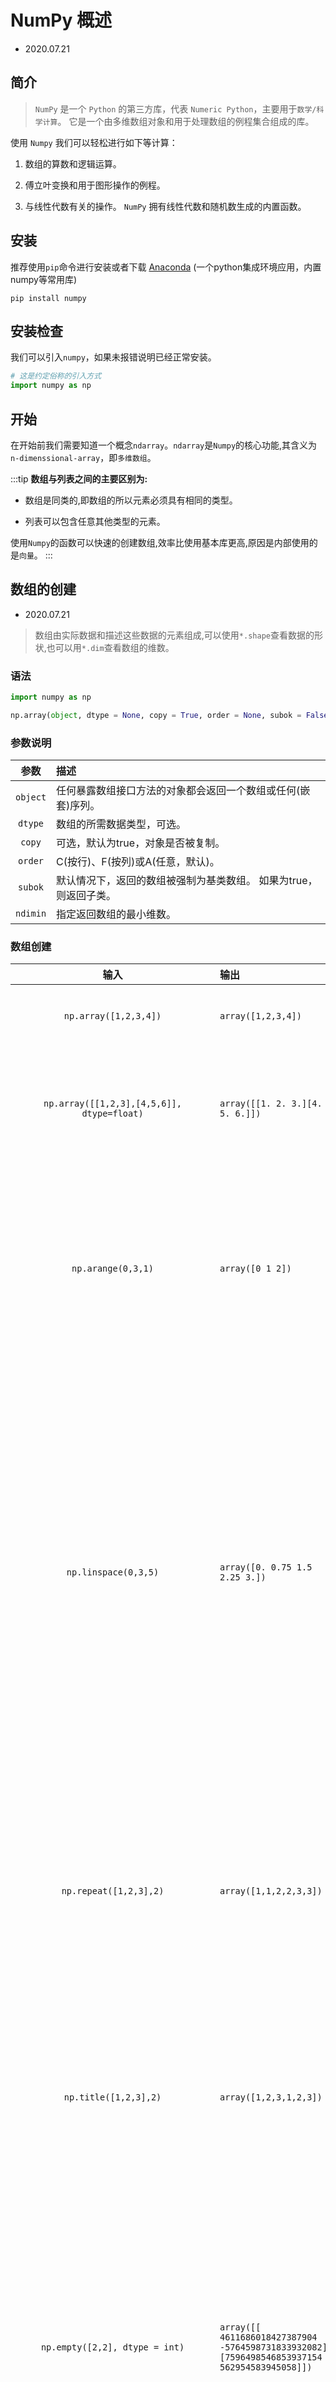 # NumPy 概述

- 2020.07.21

## 简介

> `NumPy` 是一个 `Python` 的第三方库，代表 `Numeric Python`，主要用于`数学/科学计算`。 它是一个由多维数组对象和用于处理数组的例程集合组成的库。

使用 `Numpy` 我们可以轻松进行如下等计算：

1. 数组的算数和逻辑运算。

2. 傅立叶变换和用于图形操作的例程。

3. 与线性代数有关的操作。 `NumPy` 拥有线性代数和随机数生成的内置函数。

## 安装

推荐使用`pip`命令进行安装或者下载 [Anaconda](https://www.anaconda.com/products/individual) (一个python集成环境应用，内置numpy等常用库)

```
pip install numpy
```

## 安装检查

我们可以引入`numpy`，如果未报错说明已经正常安装。

```py
# 这是约定俗称的引入方式
import numpy as np
```

## 开始

在开始前我们需要知道一个概念`ndarray`。`ndarray`是`Numpy`的核心功能,其含义为`n-dimenssional-array`，即`多维数组`。

:::tip
**数组与列表之间的主要区别为:**

- 数组是同类的,即数组的所以元素必须具有相同的类型。

- 列表可以包含任意其他类型的元素。

使用`Numpy`的函数可以快速的创建数组,效率比使用基本库更高,原因是内部使用的是`向量`。
:::

## 数组的创建

- 2020.07.21

> 数组由实际数据和描述这些数据的元素组成,可以使用`*.shape`查看数据的形状,也可以用`*.dim`查看数组的维数。

### 语法

``` py
import numpy as np

np.array(object, dtype = None, copy = True, order = None, subok = False, ndmin = 0)
```

### 参数说明

|  参数    |   描述    |
|:-------:|:----------|
| `object` |   任何暴露数组接口方法的对象都会返回一个数组或任何(嵌套)序列。  |
| `dtype` |   数组的所需数据类型，可选。  |
| `copy`  |   可选，默认为true，对象是否被复制。  |
| `order` |  C(按行)、F(按列)或A(任意，默认)。  |
| `subok` |   默认情况下，返回的数组被强制为基类数组。 如果为true，则返回子类。 |
| `ndimin` |   指定返回数组的最小维数。 |

### 数组创建

|  输入   |   输出    |  描述 
|:-------:|:----------|:----------|
| `np.array([1,2,3,4])` | `array([1,2,3,4])` | 创建一个一维数组 
| `np.array([[1,2,3],[4,5,6]], dtype=float)` | `array([[1. 2. 3.][4. 5. 6.]])` | 创建一个类型为float的二维数组
| `np.arange(0,3,1)` | `array([0 1 2])` | 创建一个从0开始到3结束(不包含3)步长为1的等差数列 
| `np.linspace(0,3,5)` | `array([0. 0.75 1.5 2.25 3.])` | 创建一个从0开始到3结束,总的元素为5个的等差数列,可以包含结束(常用于统计区间内指定不同范围的数据)
| `np.repeat([1,2,3],2)` | `array([1,1,2,2,3,3])` | 创建一个对已有数组元素值复制2次的新数组(对每个元素复制n次)
| `np.title([1,2,3],2)` | `array([1,2,3,1,2,3])` | 创建一个复制数组2次的新数组(对原数组复制n次)
| `np.empty([2,2], dtype = int)` | `array([[ 4611686018427387904 -5764598731833932082][7596498546853937154      562954583945058]])` | 创建了一个2行2列的数组,由于我们未给定初始化值,所以初始化出来的值是随机int8类型
| `np.ones((2,3))` | `array([[1. 1. 1.][1. 1. 1.]])` | 创建一个m行n列的单位矩阵
| `np.zeros((2,3))` | `array([[0. 0. 0.][0. 0. 0.]])` | 创建一个m行n列的0向量矩阵
| `np.random.random(3)` | `array([0.33540741 0.77770008 0.68126503])` | 创建一个0~1之间随机数的1行n列的数组
| `np.random.randn(3)` | `array([-1.89796613 -0.96672881  1.86899636])` | 创建一个1行n列的标准正态分布数组
| `np.random.normal(loc=0,scale=1,size=3)` | `array([-1.55783589  0.99025671  1.992423  ])` | 创建一个1行n列的均值为0,标准差为1的正态分布数组

### 数值类型补充

|  类型    |   描述    |
|:-------:|:----------|
| `bool` |  存储为一个字节的布尔值(True或False)。  |
| `int` |  默认整数，通常为int32或int64。  |
| `int8` |  字节（-128 ~ 127）。  |
| `int16` |  整数（-32768 ~ 32767）。  |
| `int32` |  整数（-2 ** 31 ~ 2 ** 31 - 1）。  |
| `int64` |  整数（-2 ** 63 ~ 2 ** 63 - 1）。  |
| `uint8` |  无符号整数（0 ~ 255）。  |
| `uint16` |  无符号整数（0 ~ 65535）。  |
| `uint32` |  无符号整数（0 ~ 2 ** 32 - 1）。  |
| `uint64` |  无符号整数（0 ~ 2 ** 64 - 1）。  |
| `float16` |  半精度浮点，符号位，5 位指数，10 位尾数。  |
| `float32` |  单精度浮点，符号位，8 位指数，23 位尾数。  |
| `float64或float` |  双精度浮点，符号位，11 位指数，52 位尾数。  |
| `complex64` |  复数，由两个 32 位浮点表示（实部和虚部）。  |
| `complex128或complex` |  复数，由两个 64 位浮点表示（实部和虚部）。  |

## 数组的索引与变换

> Python数组的索引与切片使用中括号 "[]" 选定下标来实现,同时采用 ":" 分割起始位置与间隔,用 ","表示不同的维度, 用 "..."表示遍历剩下的维度。使用`reshape()`函数可以重构数组。


|  输入   |   输出    |  描述 
|:-------:|:----------|:----------|
| `a = np.arange(6).reshape((3,2))` | `array([[0 1][2 3][4 5]])` | 创建了1个从0到6(不包含)的1行6列数组并且转置为3行2列的数组
| `a[:,1]` | `[1 3 5]` | 选取数组的第一列元素(逗号前面的表示行、逗号后面表示列)
| `a[:,[0,1]]` | `[[0 1][2 3][4 5]]` | 拷贝原数组并选取0到1列(返回的即是原数组的复制)
| `a[1,:]` | `[[2 3]]` | 选取数组的第二行 并且返回所有的列数
| `a[[0,1],:]` | `[[0 1][2 3]]` | 选取数组的第一行和第二行 并且返回所有的列数
| `a[1,1]` | `3` | 选取数组的第二行第二列所在的元素
| `a[a[:,1]>2,]` | `[[2 3][4 5]]` | `a[:,1]>2` 返回第一列数据与2的比较结果 `[False  True  True]` `a[[False  True  True],]` 返回第一行第二行对应的所有列的数组(即当对应行显示为True的时候返回该行)
| `a[a[:,1]>2,] & a[a[:,1]<4,]` | `[[2 3]]` | 多条件判断 返回上述结果元素小于4的情况下的数组
| `a.reshape(2,3)` | `[0 2 4][1 3 5]` | 将原来3行2列的数组转置为2行3列的数组
| `a.T` 或者 `np.transpose(a)` | `[0 2 4][1 3 5]` | 数组转置方法 行列转置
| `a.flatten()` | `[0 1 2 3 4 5]` | 将数组降为一维数组(返回原数组的拷贝)
| `a.ravel()` | `[0 1 2 3 4 5]` | 将数组降为一维数组(返回原数组的视图,改变了原数组)

:::tip
`Numpy`的`ravel()`和`flatten()`所实现的功能是一致的,都是将制定的多维数组降为一维数组。两者的区别是在于返回拷贝还是视图。

- `flatten()`返回原数组的拷贝,并不会改变原数组

- `ravel()`返回修改后的原数组,会影响原始的矩阵。
:::

## 数组的排序

- 2020.07.22

> `Numpy` 提供了多种排序函数,比如`sort`(直接返回排序后的数组)、`argsort`(返回数组排序后的下标)、`lexsort`(根据键值的字典序排序)、`msort`(沿着第一个轴排序)、`sort_complex`(对复数按照先实后虚的顺序排序)等。

```py
import numpy as np

# 一维数组a
a = np.array([3,2,5,4])

# 直接排序 [2,3,4,5]
np.sort(a)
a.sort()

# 降序排列 [5,4,3,2]
np.sort(np.argsort(-a))

# 数组排序后的下标 [1,0,3,2]
np.argsort(a)

# 二维数组
b = np.array([[1,4,3],[4,5,1],[2,3,2]])

# axis = 0 表示按列排序 axis = 1 表示按行排列
b.sort(axis=0)
```

## 数组的组合

- 2020.07.23

> 数组的组合可以分为: `水平组合(hstack)`、`垂直组合(vstack)`、`深度组合(dstack)`、`列组合(colume_stack)`、`行组合(row_stack)`等。


### np.concatenate((a1, a2, ...), axis)

> 沿指定轴连接相同形状的两个或多个数组,默认是沿着axis=0及列方向。

```py
import numpy as np

# [[0 1][2 3][4 5]]
a = np.arange(6).reshape(3,2)

# [[0 1 2][3 4 5][6 7 8]]
b = np.arange(9).reshape(3,3)

# [[0 1 2][3 4 5]]
c = np.arange(6).reshape(2,3)

'''
水平组合 
[[0 1 0 1 2]
 [2 3 3 4 5]
 [4 5 6 7 8]]
'''
np.hstack((a,b))
np.concatenate((a,b),axis=1)
np.append(a,b,axis=1)

'''
垂直组合
[[0 1 2]
 [3 4 5]
 [6 7 8]
 [0 1 2]
 [3 4 5]]
'''
np.vstack((b,c))
np.concatenate((b,c),axis=0)
np.append(b,c,axis=0)

'''
直接组合
[0 1 2 3 4 5 0 1 2 3 4 5]
'''
np.append(a,c)

```
## 数组的常用统计函数

- 2020.07.23

> 我们经常需要对数据进行一些统计处理,包括简单的均值、中值、方差、标准差、最大值、最小值等。

```py
import numpy as np

# [0 1 2 3 4 5]
a = np.arange(6)

# 统计平均值 2.5
np.mean(a)
np.average(a)

# 统计方差 2.9166666666666665
np.var(a)

# 统计标准差 1.707825127659933
np.std(a)

# 统计最大值 6
np.max(a)

# 统计最小值 0
np.min(a)

# 统计最大值所在的索引 6
np.argmax(a)

# 统计最小值所在的索引 0
np.argmin(a)

# 计算全距 即最大值与最小值的差 5
np.ptp(a)

# 计算百分位在统计对象中的值 4.5
np.percentile(a,90)

# 计算统计对象的中值 2.5
np.median(a)

# 计算统计对象的和 15
np.sum(a)
```

## 数组的分割

- 2020.07.24

> 在实际应用中我们经常需要在原有数据中提取部分数据或者进行分类分割,这时需要对原数组进行分割。

### np.split(ary, indices_or_sections, axis)

| 参数名  | 参数描述
| :--- | :---- 
| `ary` | 被分割的输入数组
| `indices_or_sections` | 可以是整数，表明要从输入数组创建的，等大小的子数组的数量。如果此参数是一维数组，表示从指定位置进行分割。
| `axis` | 分割的方向默认是沿0轴

```py
import numpy as np
a = np.arange(9)

# [0 1 2 3 4 5 6 7 8]
print('第一个数组：')
print(a,'\n')

# [array([0, 1, 2]), array([3, 4, 5]), array([6, 7, 8])]
print('将数组分为三个大小相等的子数组：')
b = np.split(a,3)
print(b,'\n')

# [array([0, 1, 2, 3]), array([4, 5, 6]), array([7, 8])]
print('将数组在一维数组中指定的位置分割：')
b = np.split(a,[4,7])
print(b)
```

### np.hsplit(ary, indices_or_sections)

> `np.hsplit`是`split()`函数的特例，其中轴为 1 表示水平分割，无论输入数组的维度是什么。

```py
import numpy as np
a = np.arange(16).reshape(4,4)

print('第一个数组：')
print(a,'\n')

'''
[[ 0  1  2  3]
 [ 4  5  6  7]
 [ 8  9 10 11]
 [12 13 14 15]]
'''

print('水平分割后：')
b = np.hsplit(a,2)
print(b)

'''
[array([[ 0,  1],
        [ 4,  5],
        [ 8,  9],
        [12, 13]]), 
 array([[ 2,  3],
        [ 6,  7],
        [10, 11],
        [14, 15]])]
'''

```
### np.vsplit(ary, indices_or_sections)

> `np.vsplit`是`split()`函数的特例，其中轴为 0 表示竖直分割，无论输入数组的维度是什么。

```py
import numpy as np
a = np.arange(16).reshape(4,4)

print('第一个数组：')
print(a,'\n')

'''
[[ 0  1  2  3]
 [ 4  5  6  7]
 [ 8  9 10 11]
 [12 13 14 15]]
'''

print('垂直分割后：')
b = np.vsplit(a,2)
print(b)

'''
[array([[0, 1, 2, 3],
       [4, 5, 6, 7]]), 
 array([[ 8,  9, 10, 11],
       [12, 13, 14, 15]])]
'''
```

## 数组的添加\删除

- 2020.07.25

### np.resize(ary, shape)

> 返回指定大小的新数组。 如果新大小大于原始大小，则包含原始数组中的元素的重复副本。

:::tip

`np.resize(ary, shape)` 与 `np.reshape(ary, shape)` 都是为了改变数组的size。

区别在于`resize`会直接修改原始数组的数据,而返回`None`。`reshape`方法不会修改原始数组的数据，而返回一个新的数组。

:::

```py
import numpy as np

a = np.arange(0, 6, 1)

# [0 1 2 3 4 5] (6,)
print('原始数组:\n', a.shape)

b = np.resize(a,(2,3))
c = np.reshape(a,(2,3))

print('resiez后的数组:\n', b)

'''
 [[0 1 2]
 [3 4 5]]
'''

print('reshapre后的数组:\n', c)

'''
 [[0 1 2]
 [3 4 5]]
'''

d = np.resize(a,(3,3))
print(d)

'''
[[0 1 2]
 [3 4 5]
 [0 1 2]]
'''

e = np.resize(a,(3,5))
print(e)

'''
[[0 1 2 3 4]
 [5 0 1 2 3]
 [4 5 0 1 2]]
'''
```

:::warning
当原有的数组的shape不满足新的要求的时候会复制原有的值填充成指定的shape
:::

### np.append(ary, values, axis)

> 在数组的末尾添加值,返回修改后的原数组的副本(不改变原数组)。此外，在指定axios的时候,输入数组的维度必须匹配否则将报错`ValueError`。

| 参数名  | 参数描述
| :--- | :---- 
| `ary` | 输入的原始数组
| `values` | 需要追加的数组
| `axis` | 可选 不填的话数组和追加的数组始终返回降维后的一维数组

```py
import numpy as np

# [0 1 2]
a = np.linspace(0,2,3, dtype=int)
print(a)

# [array([3, 4, 5]), array([6, 7, 8])]   
b = np.split(np.arange(3,9), 2)
print(b)

# [0 1 2 3 4 5 6 7 8]
c = np.append(a, b)
print(c)

# err
d = np.append(a, np.arange(0,2), axis=1)
print(d)

# [0 1 2 3 4 5]
e = np.append(a, np.arange(3,6), axis=0)
print(e)
```

### np.insert(arr, obj, values, axis)

> 在指定索引之前，沿给定轴在数组中插入值,返回一个新的数组(不改变原始数组) 此外，如果未提供axis，则输入数组会被展开成一维数组。

| 参数名  | 参数描述
| :--- | :---- 
| `ary` | 输入的原始数组
| `obj` | 在原数组的对应索引位置插入
| `values` | 需要追加的数组
| `axis` | 可选 不填的话数组和追加的数组始终返回降维后的一维数组

```py
import numpy as np
a = np.array([[1,2],[3,4],[5,6]])

print('第一个数组：')
print(a)
print('\n')

'''
[[1 2]
 [3 4]
 [5 6]]
'''  

print('未传递 Axis 参数, 在插入之前输入数组会被展开。')
print(np.insert(a,3,[11,12]))
print('\n' ) 
'''
[ 1  2  3 11 12  4  5  6]
'''

print('传递了 Axis 参数。 会广播值数组来配输入数组。\n')

print('沿轴 0 广播：')
print(np.insert(a,1,[11],axis = 0))
print('\n')  
'''
[[ 1  2]
 [11 11]
 [ 3  4]
 [ 5  6]]
'''

print('沿轴 1 广播：')
print(np.insert(a,1,11,axis = 1))
'''
[[ 1 11  2]
 [ 3 11  4]
 [ 5 11  6]]
'''
```

### np.delete(arr, obj, axis)

> 返回从输入数组中删除指定子数组的后的新数组,不改变原数组。 与`insert()`函数的情况一样，如果未提供axis参数，则将数组降维为一维。

| 参数名  | 参数描述
| :--- | :---- 
| `ary` | 输入的原始数组
| `obj` | 在原数组的对应索引位置删除
| `axis` | 可选 不填始终返回降维后的一维数组

```py
import numpy as np
a = np.arange(12).reshape(3,4)

print('第一个数组：')
print(a)
print('\n' ) 
'''
[[0 1 2 3]
 [4 5 6 7]
 [8 9 10 11]]
'''

print('未传递 Axis 参数。 在插入之前输入数组会被展开。\n')

print(np.delete(a,5))
print('\n')
'''
[0 1 2 3 4 6 7 8 9 10 11]
'''

print('删除第二列：') 
print(np.delete(a,1,axis = 1))
print('\n')  
'''
[[0 2 3]
 [4 6 7]
 [8 10 11]]
'''

print('包含从数组中删除的替代值的切片：')
a = np.array([1,2,3,4,5,6,7,8,9,10])
print(np.delete(a, np.s_[::2]))
'''
[2 4 6 8 10]
'''
```

### np.unique(arr, return_index, return_inverse, return_counts)

> 返回对指定数组去重后的一个元组,包含去重数组和相关索引的数组。索引的性质取决于函数调用者返回参数的类型。

| 参数名  | 参数描述
| :--- | :---- 
| `ary` | 输入的原始数组,如果不是一维数组则会展开
| `return_index` | 如果为true，返回输入数组中的元素下标
| `return_inverse` | 如果为true，返回去重数组的下标，它可以用于重构输入数组
| `return_counts` | 如果为true，返回去重数组中的元素在原数组中的出现次数

```py
import numpy as np
a = np.array([5,2,6,2,7,5,6,8,2,9]).reshape((2,5))

print('原始数组\n')
print(a)
'''
[[5 2]
 [6 2]
 [7 5]
 [6 8]
 [2 9]]
'''

b = np.unique(a)
print('a去重后：')
print(b)
'''
二维数组被转化成一维数组
[2 5 6 7 8 9]
'''

print('去重后数组在原数组的索引数组：')
u,indices = np.unique(a, return_index = True)
print(indices)
'''
[1 0 2 4 7 9]
'''

print('去重的元素在原数组对应的索引：')
u,indices = np.unique(a,return_inverse = True)
print(indices)
'''
[1 0 2 0 3 1 2 4 0 5]
'''

print('返回去重元素的重复数量：')
u,indices = np.unique(a,return_counts = True)
print(indices)
'''
[3 2 2 1 1 1]
'''
```

## 常用字符串函数

- 2020.07.25

### np.char.add(str1, str2)

> 返回两个str或Unicode数组的逐个字符串连接后的结果

```py
import numpy as np 

print('连接两个字符串：')
print(np.char.add('hello',' world'))
'''
hello world
'''

print('连接两个字符串数组：')
print(np.char.add(['hello'],[' world']))
'''
['hello world']
'''
```

:::warning
该方法仅支持两个字符串(数组)连接
:::

### np.char.multiply(str, count)

> 返回给定参数的多重连接

| 参数名  | 参数描述
| :--- | :---- 
| `str` | 需要处理的字符串
| `count` | 重复的次数

```py
import numpy as np 
print(np.char.multiply('hello ',3))

'''
hello hello hello
'''
```

### np.char.center(str, width,fillchar)

> 返回指定宽度的数组，以便输入字符串位于中心，并使用`fillchar`在左侧和右侧进行填充。

| 参数名  | 参数描述
| :--- | :---- 
| `str` | 需要处理的字符串
| `width` | 需要填充完成的长度
| `fillchar` | 填充的字符

```py
import numpy as np 

print(np.char.center('hello', 10, fillchar = '*'))
'''
总宽度为10 文本占位为5 其余 5位 *补充分别添加在两侧
**hello***  
'''

print(np.char.center('hello', 11, fillchar = '-'))
'''
单数的时候默认多的补在右侧
---hello---  
'''
```

### np.char.capitalize(str)

> 返回字符串的副本，其中第一个字母大写。

```py
import numpy as np 

print(np.char.capitalize('hello world'))
'''
Hello world
'''
```

### np.char.title(str)

> 返回输入字符串的副本，其中每个单词的首字母都大写。

```py
import numpy as np 
print(np.char.capitalize('hello world'))
'''
Hello World
'''
```

### np.char.lower(str)

> 返回一个数组，其元素转换为小写。它对每个元素调用`str.lower`。

```py
import numpy as np 
print(np.char.lower('HELLO WORLD'))
'''
hello world
'''
```

### np.char.upper(str)

> 返回一个数组，其元素转换为大写。它对每个元素调用`str.upper`。

```py
import numpy as np 
print(np.char.upper('hello world'))
'''
HELLO WORLD
'''
```

### np.char.split(str, seq)

> 返回输入字符串中的单词列表。 默认情况下，`空格`用作分隔符。 否则，指定的分隔符字符用于分割字符串。

| 参数名  | 参数描述
| :--- | :---- 
| `str` | 需要处理的字符串
| `seq` | 分隔符

```py
import numpy as np 

print(np.char.split ('hello how are you?')) 
'''
['hello', 'how', 'are', 'you?']
'''
print(np.char.split ('Hello,python,numpy', sep = ','))
'''
['Hello', 'python', 'numpy']
'''
```

### np.char.splitlines(str)

> 返回数组中元素的单词列表，以换行符('\n'，'\r'，'\r\n'都会用作换行符)分割。

```py
import numpy as np 

print(np.char.splitlines ('hello\rhow are you?')) 
'''
['hello', 'how are you?']
'''

print(np.char.splitlines ('Hello,python\nnumpy'))
'''
['Hello,python', 'numpy']
'''
```

### np.char.join(seq, str)

> 返回一个字符串，其中单个字符由特定的分隔符连接。

```py
import numpy as np 

print(np.char.join(':','ymd')) 
'''
y:m:d
'''
print(np.char.join([':','-'],['abc','ymd']))
'''
['a:b:c' 'y-m-d']
'''
```

### np.char.replace(str, old, new)

> 返回被指定字符串替换后的副本。

```py
import numpy as np 

print(np.char.replace ('Lxq is a good gril', 'good', 'pretty'))
'''
Lxq is a pretty gril
'''
```

## 常用三角函数

- 2020.07.25

### np.sin()

> 返回正弦值

### np.cos()

> 返回余弦值

### np.tan()

> 返回正切值

```py
# 1 弧度 = 360 / 2 π = 180 / π

import numpy as np

a = np.array([0,30,45,60,90])  

print('不同角度的正弦值：') 

# 通过乘 pi/180 转化为弧度  
print(np.sin(a*np.pi/180),'\n')   
'''
[0. 0.5 0.70710678 0.8660254  1.] 
'''

print('数组中角度的余弦值：\n')   

print(np.cos(a*np.pi/180))   
'''
[1.00000000e+00 8.66025404e-01 7.07106781e-01 5.00000000e-01
 6.12323400e-17]
'''

print('数组中角度的正切值：\n')  
 
print(np.tan(a*np.pi/180)) 
'''
[0.00000000e+00 5.77350269e-01 1.00000000e+00 1.73205081e+00
 1.63312394e+16]
'''
```

`arcsin`，`arccos`，和`arctan`函数返回给定角度的`sin`，`cos`和`tan`的反三角函数。 

这些函数的结果可以通过`numpy.degrees()`函数通过将弧度制转换为角度制来验证。

```py
import numpy as np

a = np.array([0,30,45,60,90])  

print('含有正弦值的数组：\n')
sin = np.around(np.sin(a*np.pi/180),2)  
print(sin)
'''
[0.   0.5  0.71 0.87 1.  ]
'''

print('计算角度的反正弦，返回值以弧度为单位：\n')
inv = np.around(np.arcsin(sin),2)  
print(inv)
'''
[0.   0.52 0.79 1.06 1.57]
'''

print('通过转化为角度制来检查结果：\n')  
print(np.around(np.degrees(inv)),2)   
'''
[ 0. 30. 45. 61. 90.] 2
'''

print('arccos 和 arctan 函数行为类似：\n')
cos = np.cos(a*np.pi/180)  
print(np.around(cos),2) 
'''
[1. 1. 1. 1. 0.] 2
'''
print('反余弦：\n')
inv = np.arccos(cos)  
print(np.around(inv),2) 
'''
[0. 1. 1. 1. 2.] 2
'''

print('角度制单位：\n')  
print(np.around(np.degrees(inv)),2)   
'''
[ 0. 30. 45. 60. 90.] 2
'''

print('tan 函数：\n')
tan = np.tan(a*np.pi/180)  
print(np.around(tan),2) 
'''
[0.00000000e+00 1.00000000e+00 1.00000000e+00 2.00000000e+00
 1.63312394e+16] 2
'''

print('反正切：\n')
inv = np.arctan(tan)  
print(np.around(inv),2) 
'''
[0. 1. 1. 1. 2.] 2
'''

print('角度制单位：\n')  
print(np.around(np.degrees(inv)),2) 
'''
[ 0. 30. 45. 60. 90.] 2
'''
```

## 常用算数函数

- 2020.07.25

> 算术运算包括`add()`，`subtract()`，`multiply()`和`divide()`等方法，其中输入数组必须具有相同的形状或符合数组广播规则。


```py
import numpy as np 

a = np.arange(4, dtype = np.float_).reshape(2,2)  

print('第一个数组：\n')  
print(a) 
'''
[[0. 1.]
 [2. 3.]]
'''

print('第二个数组：\n') 
b = np.array([10,10])  
print(b) 
'''
[10 10]
'''

print('两个数组相加：\n')  
print(np.add(a,b))  
'''
[[10. 11.]
 [12. 13.]]
'''

print('两个数组相减：\n')  
print(np.subtract(a,b))  
'''
[[-10.  -9.]
 [ -8.  -7.]]
'''

print('两个数组相乘：\n')  
print(np.multiply(a,b))  
'''
[[ 0. 10.]
 [20. 30.]]
'''

print('两个数组相除：')  
print(np.divide(a,b))
'''
[[0.  0.1]
 [0.2 0.3]]
'''
```